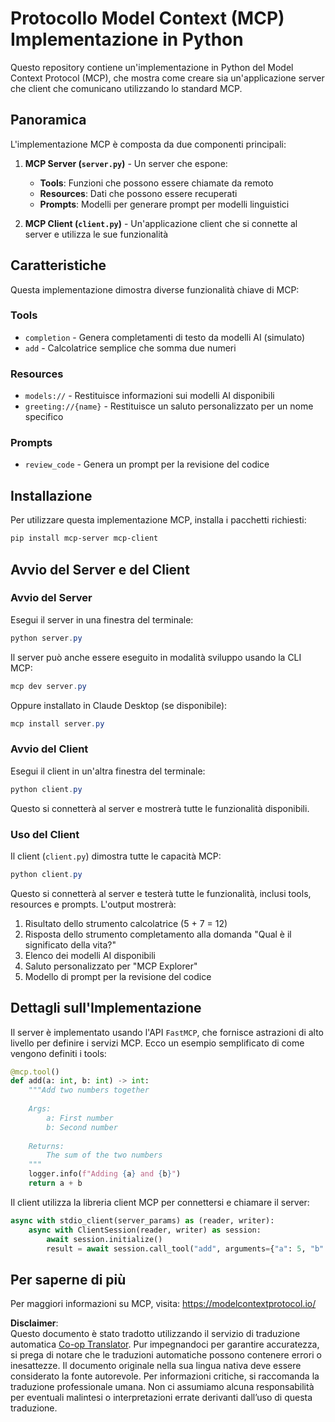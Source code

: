 <!--
CO_OP_TRANSLATOR_METADATA:
{
  "original_hash": "706b9b075dc484b73a053e6e9c709b4b",
  "translation_date": "2025-05-25T13:30:13+00:00",
  "source_file": "04-PracticalImplementation/samples/python/README.md",
  "language_code": "it"
}
-->
# Protocollo Model Context (MCP) Implementazione in Python

Questo repository contiene un'implementazione in Python del Model Context Protocol (MCP), che mostra come creare sia un'applicazione server che client che comunicano utilizzando lo standard MCP.

## Panoramica

L'implementazione MCP è composta da due componenti principali:

1. **MCP Server (`server.py`)** - Un server che espone:
   - **Tools**: Funzioni che possono essere chiamate da remoto
   - **Resources**: Dati che possono essere recuperati
   - **Prompts**: Modelli per generare prompt per modelli linguistici

2. **MCP Client (`client.py`)** - Un'applicazione client che si connette al server e utilizza le sue funzionalità

## Caratteristiche

Questa implementazione dimostra diverse funzionalità chiave di MCP:

### Tools
- `completion` - Genera completamenti di testo da modelli AI (simulato)
- `add` - Calcolatrice semplice che somma due numeri

### Resources
- `models://` - Restituisce informazioni sui modelli AI disponibili
- `greeting://{name}` - Restituisce un saluto personalizzato per un nome specifico

### Prompts
- `review_code` - Genera un prompt per la revisione del codice

## Installazione

Per utilizzare questa implementazione MCP, installa i pacchetti richiesti:

```powershell
pip install mcp-server mcp-client
```

## Avvio del Server e del Client

### Avvio del Server

Esegui il server in una finestra del terminale:

```powershell
python server.py
```

Il server può anche essere eseguito in modalità sviluppo usando la CLI MCP:

```powershell
mcp dev server.py
```

Oppure installato in Claude Desktop (se disponibile):

```powershell
mcp install server.py
```

### Avvio del Client

Esegui il client in un'altra finestra del terminale:

```powershell
python client.py
```

Questo si connetterà al server e mostrerà tutte le funzionalità disponibili.

### Uso del Client

Il client (`client.py`) dimostra tutte le capacità MCP:

```powershell
python client.py
```

Questo si connetterà al server e testerà tutte le funzionalità, inclusi tools, resources e prompts. L'output mostrerà:

1. Risultato dello strumento calcolatrice (5 + 7 = 12)
2. Risposta dello strumento completamento alla domanda "Qual è il significato della vita?"
3. Elenco dei modelli AI disponibili
4. Saluto personalizzato per "MCP Explorer"
5. Modello di prompt per la revisione del codice

## Dettagli sull'Implementazione

Il server è implementato usando l'API `FastMCP`, che fornisce astrazioni di alto livello per definire i servizi MCP. Ecco un esempio semplificato di come vengono definiti i tools:

```python
@mcp.tool()
def add(a: int, b: int) -> int:
    """Add two numbers together
    
    Args:
        a: First number
        b: Second number
    
    Returns:
        The sum of the two numbers
    """
    logger.info(f"Adding {a} and {b}")
    return a + b
```

Il client utilizza la libreria client MCP per connettersi e chiamare il server:

```python
async with stdio_client(server_params) as (reader, writer):
    async with ClientSession(reader, writer) as session:
        await session.initialize()
        result = await session.call_tool("add", arguments={"a": 5, "b": 7})
```

## Per saperne di più

Per maggiori informazioni su MCP, visita: https://modelcontextprotocol.io/

**Disclaimer**:  
Questo documento è stato tradotto utilizzando il servizio di traduzione automatica [Co-op Translator](https://github.com/Azure/co-op-translator). Pur impegnandoci per garantire accuratezza, si prega di notare che le traduzioni automatiche possono contenere errori o inesattezze. Il documento originale nella sua lingua nativa deve essere considerato la fonte autorevole. Per informazioni critiche, si raccomanda la traduzione professionale umana. Non ci assumiamo alcuna responsabilità per eventuali malintesi o interpretazioni errate derivanti dall’uso di questa traduzione.